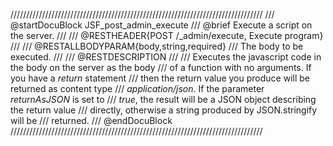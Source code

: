 ////////////////////////////////////////////////////////////////////////////////
/// @startDocuBlock JSF_post_admin_execute
/// @brief Execute a script on the server.
///
/// @RESTHEADER{POST /_admin/execute, Execute program}
///
/// @RESTALLBODYPARAM{body,string,required}
/// The body to be executed.
///
/// @RESTDESCRIPTION
///
/// Executes the javascript code in the body on the server as the body
/// of a function with no arguments. If you have a *return* statement
/// then the return value you produce will be returned as content type
/// *application/json*. If the parameter *returnAsJSON* is set to
/// *true*, the result will be a JSON object describing the return value
/// directly, otherwise a string produced by JSON.stringify will be
/// returned.
/// @endDocuBlock
////////////////////////////////////////////////////////////////////////////////
